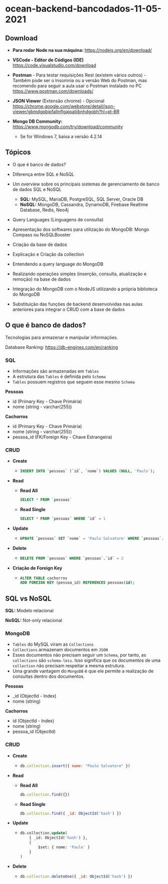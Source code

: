 # ocean-backend-bancodados-11-05-2021

## Download

- **Para rodar Node na sua máquina:** https://nodejs.org/en/download/
- **VSCode - Editor de Códigos (IDE)** https://code.visualstudio.com/download
- **Postman** - Para testar requisições Rest (existem vários outros) - Também pode ser o Insomnia ou a versão Web do Postman, mas recomendo para seguir a aula usar o Postman instalado no PC https://www.postman.com/downloads/
- **JSON Viewer** (Extensão chrome) - Opcional https://chrome.google.com/webstore/detail/json-viewer/gbmdgpbipfallnflgajpaliibnhdgobh?hl=pt-BR

- **Mongo DB Community:** https://www.mongodb.com/try/download/community
  - Se for Windows 7, baixa a versão 4.2.14

## Tópicos

- O que é banco de dados?

- Diferença entre SQL e NoSQL

- Um overview sobre os principais sistemas de gerenciamento de banco de dados SQL e NoSQL

  - **SQL:** MySQL, MariaDB, PostgreSQL, SQL Server, Oracle DB
  - **NoSQL:** MongoDB, Cassandra, DynamoDB, Firebase Realtime Database, Redis, Neo4j

- Query Languages (Linguagens de consulta)
- Apresentação dos softwares para utilização do MongoDB: Mongo Compass ou NoSQLBooster
- Criação da base de dados
- Explicação e Criação da collection
- Entendendo a query language do MongoDB
- Realizando operações simples (inserção, consulta, atualização e remoção) na base de dados
- Integração do MongoDB com o NodeJS utilizando a própria biblioteca do MongoDB
- Substituição das funções de backend desenvolvidas nas aulas anteriores para integrar o CRUD com a base de dados

## O que é banco de dados?

Tecnologias para armazenar e manipular informações.

Database Ranking: https://db-engines.com/en/ranking

### SQL

- Informações são armazenadas em `Tables`
- A estrutura das `Tables` é definida pelo `Schema`
- `Tables` possuem registros que seguem esse mesmo `Schema`

**Pessoas**

- id (Primary Key - Chave Primária)
- nome (string - varchar(255))

**Cachorros**

- id (Primary Key - Chave Primária)
- nome (string - varchar(255))
- pessoa_id (FK/Foreign Key - Chave Estrangeira)

### CRUD

- **Create**

  - ```sql
    INSERT INTO `pessoas` (`id`, `nome`) VALUES (NULL, 'Paulo');
    ```

- **Read**

  - **Read All**

    ```sql
    SELECT * FROM `pessoas`
    ```

  - **Read Single**

    ```sql
    SELECT * FROM `pessoas` WHERE `id` = 1
    ```

- **Update**

  - ```sql
    UPDATE `pessoas` SET `nome` = 'Paulo Salvatore' WHERE `pessoas`.`id` = 1;
    ```

- **Delete**

  - ```sql
    DELETE FROM `pessoas` WHERE `pessoas`.`id` = 2
    ```

- **Criação de Foreign Key**

  - ```sql
    ALTER TABLE cachorros
    ADD FOREIGN KEY (pessoa_id) REFERENCES pessoas(id);
    ```

## SQL vs NoSQL

**SQL:** Modelo relacional

**NoSQL:** Not-only relacional

### MongoDB

- `Tables` do MySQL viram as `Collections`
- `Collections` armazenam documentos em `JSON`
- Esses documentos não precisam seguir um `Schema`, por tanto, as `collections` são `schema-less`. Isso significa que os documentos de uma `collection` não precisam respeitar a mesma estrutura.
- Uma grande vantagem do `MongoDB` é que ele permite a realização de consultas dentro dos documentos.

**Pessoas**

- _id (ObjectId - Index)
- nome (string)

**Cachorros**

- id (ObjectId - Index)
- nome (string)
- pessoa_id (ObjectId)

### CRUD

- **Create**

  - ```javascript
    db.collection.insert({ nome: "Paulo Salvatore" })
    ```

- **Read**

  - **Read All**

    ```javascript
    db.collection.find({})
    ```

  - **Read Single**

    ```javascript
    db.collection.find({ _id: ObjectId('hash') })
    ```

- **Update**

  - ```sql
    db.collection.update(
    	{ _id: ObjectId('hash') },
        {
        	$set: { nome: 'Paulo' }
        }
    )
    ```

- **Delete**

  - ```javascript
    db.collection.deleteOne({ _id: ObjectId('hash') })
    ```